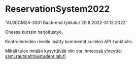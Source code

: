 # ReservationSystem2022

"AL00CM24-3001 Back-end työkalut 29.8.2022-31.12.2022"

Ohessa kurssin harjoitustyö.

Kontrollereiden riveille lisätty kommentit kullekin API-funktiolle.

Mikäli tulee mitään kysyttävää niin ota ihmeessä yhteyttä: sami.rautalahti@student.lab.fi
